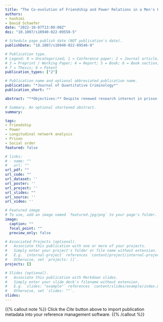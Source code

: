 ```yaml
---
title: "The Co-evolution of Friendship and Power Relations in a Men's Prison Unit"
authors:
- hashimi
- David Schaefer
date: "2022-10-07T13:00:00Z"
doi: "10.1007/s10940-022-09558-5"

# Schedule page publish date (NOT publication's date).
publishDate: "10.1007/s10940-022-09546-9"

# Publication type.
# Legend: 0 = Uncategorized; 1 = Conference paper; 2 = Journal article;
# 3 = Preprint / Working Paper; 4 = Report; 5 = Book; 6 = Book section;
# 7 = Thesis; 8 = Patent
publication_types: ["2"]

# Publication name and optional abbreviated publication name.
publication: "*Journal of Quantitative Criminology*"
publication_short: ""

abstract: "**Objectives:** Despite renewed research interest in prison social organization, little is known about how relationships that constitute the prison social system develop and change. The current study aims to understand the processes that link friendship and power within a prison unit over time. **Methods:** We examine longitudinal data on friendship and attributions of power collected from 274 residents in a Pennsylvania medium-security prison unit. We use a stochastic actor-oriented model to evaluate selection mechanisms that influence these relations and ascertain their temporal association. **Results:** We find different mechanisms responsible for friendship selections and power attributions. Friendships are primarily driven by attribute-based mechanisms, while power attributions are driven by network-based properties. Nevertheless, these two facets of social structure are interdependent, with friendships operating as building blocks for the development of power hierarchy in prison. **Conclusions:** By conceptualizing social structure as a multidimensional, fluid entity, we identify the unique roles that power and friendship relations play in recreating the prison social system. We maintain that understanding social structure in prison settings can provide insight into institutional adjustments and post-release expectations."

# Summary. An optional shortened abstract.
summary: 

tags:
- Friendship
- Power
- Longitudinal network analysis
- Prison
- Social order
featured: false

# links:
# - name: ""
#   url: ""
url_pdf: ""
url_code: ""
url_dataset: ''
url_poster: ''
url_project: ''
url_slides: ""
url_source: ''
url_video: ''

# Featured image
# To use, add an image named `featured.jpg/png` to your page's folder. 
image:
  caption: ""
  focal_point: ""
  preview_only: false

# Associated Projects (optional).
#   Associate this publication with one or more of your projects.
#   Simply enter your project's folder or file name without extension.
#   E.g. `internal-project` references `content/project/internal-project/index.md`.
#   Otherwise, set `projects: []`.
projects: []

# Slides (optional).
#   Associate this publication with Markdown slides.
#   Simply enter your slide deck's filename without extension.
#   E.g. `slides: "example"` references `content/slides/example/index.md`.
#   Otherwise, set `slides: ""`.
slides:
---
```


{{% callout note %}}
Click the *Cite* button above to import publication metadata into your reference management software.
{{% /callout %}}
